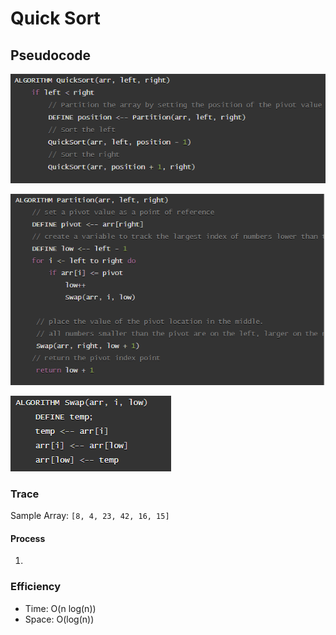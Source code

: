 # Quick Sort



## Pseudocode

![Quick Sort Pseudocode](../img/quickSort.PNG)

![Partition Helper Pseudocode](../img/partitionHelper.PNG)

![Swap Helper Pseudocode](../img/swapHelper.PNG)

### Trace

Sample Array: ``[8, 4, 23, 42, 16, 15]``

#### Process

1. 

### Efficiency

- Time: O(n log(n))
- Space: O(log(n))